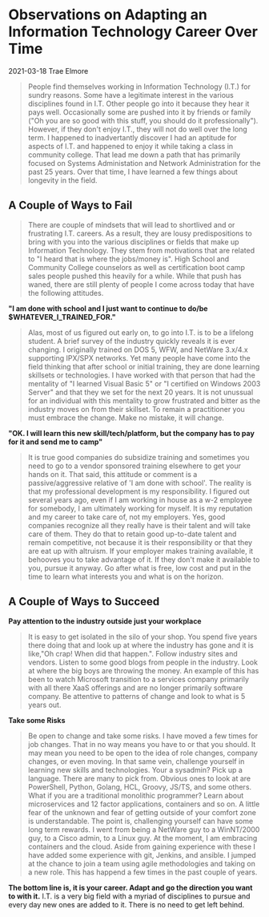 # Observations on Adapting an Information Technology Career Over Time 
2021-03-18
Trae Elmore

>People find themselves working in Information Technology (I.T.) for sundry reasons. Some have a legitimate interest in the various disciplines found in I.T. Other people go into it because they hear it pays well. Occasionally some are pushed into it by friends or family ("Oh you are so good with this stuff, you should do it professionally"). However, if they don't enjoy I.T., they will not do well over the long term. I happened to inadvertantly discover I had an aptitude for aspects of I.T. and happened to enjoy it while taking a class in community college. That lead me down a path that has primarily focused on Systems Administation and Network Administration for the past 25 years. Over that time, I have learned a few things about longevity in the field. 

## A Couple of Ways to Fail

>There are couple of mindsets that will lead to shortlived and or frustrating I.T. careers. As a result, they are lousy predispositions to bring with you into the various disciplines or fields that make up Information Technology. They stem from motivations that are related to "I heard that is where the jobs/money is". High School and Community College counselors as well as certification boot camp sales people pushed this heavily for a while. While that push has waned, there are still plenty of people I come across today that have the following attitudes. 

**"I am done with school and I just want to continue to do/be $WHATEVER_I_TRAINED_FOR."** 

>Alas, most of us figured out early on, to go into I.T. is to be a lifelong student. A brief survey of the industry quickly reveals it is ever changing. I originally trained on DOS 5, WFW, and NetWare 3.x/4.x supporting IPX/SPX networks. Yet many people have come into the field thinking that after school or initial training, they are done learning skillsets or technologies. I have worked with that person that had the mentality of "I learned Visual Basic 5" or "I certified on Windows 2003 Server" and that they we set for the next 20 years. It is not unussual for an individual with this mentality to grow frustrated and bitter as the industry moves on from their skillset. To remain a practitioner you must embrace the change. Make no mistake, it will change.

**"OK. I will learn this new skill/tech/platform, but the company has to pay for it and send me to camp"** 

>It is true good companies do subsidize training and sometimes you need to go to a vendor sponsored training elsewhere to get your hands on it. That said, this attitude or comment is a passive/aggressive relative of 'I am done with school'. The reality is that my professional development is my responsibility. I figured out several years ago, even if I am working in house as a w-2 employee for somebody, I am ultimately working for myself. It is my reputation and my career to take care of, not my employers. Yes, good companies recognize all they really have is their talent and will take care of them. They do that to retain good up-to-date talent and remain competitive, not because it is their responsibility or that they are eat up with altruism. If your employer makes training available, it behooves you to take advantage of it. If they don't make it available to you, pursue it anyway. Go after what is free, low cost and put in the time to learn what interests you and what is on the horizon.

## A Couple of Ways to Succeed 

**Pay attention to the industry outside just your workplace** 

>It is easy to get isolated in the silo of your shop. You spend five years there doing that and look up at where the industry has gone and it is like,"Oh crap! When did that happen.". Follow industry sites and vendors. Listen to some good blogs from people in the industry. Look at where the big boys are throwing the money. An example of this has been to watch Microsoft transition to a services company primarily with all there XaaS offerings and are no longer primarily software company. Be attentive to patterns of change and look to what is 5 years out. 

**Take some Risks** 

>Be open to change and take some risks. I have moved a few times for job changes. That in no way means you have to or that you should. It may mean you need to be open to the idea of role changes, company changes, or even moving. In that same vein, challenge yourself in learning new skills and technologies. Your a sysadmin? Pick up a language. There are many to pick from. Obvious ones to look at are PowerShell, Python, Golang, HCL, Groovy, JS/TS, and some others. What if you are a traditional monolithic programmer? Learn about microservices and 12 factor applications, containers and so on.  A little fear of the unknown and fear of getting outside of your comfort zone is understandable. The point is, challenging yourself can have some long term rewards. I went from being a NetWare guy to a WinNT/2000 guy, to a Cisco admin, to a Linux guy. At the moment, I am embracing containers and the cloud. Aside from gaining experience with these I have added some experience with git, Jenkins, and ansible. I jumped at the chance to join a team using agile methodologies and taking on a new role. This has happend a few times in the past couple of years.

**The bottom line is, it is your career. Adapt and go the direction you want to with it.** 
I.T. is a very big field with a myriad of disciplines to pursue and every day new ones are added to it. There is no need to get left behind.
